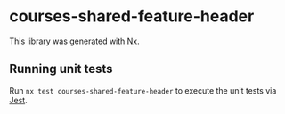 # courses-shared-feature-header

This library was generated with [Nx](https://nx.dev).

## Running unit tests

Run `nx test courses-shared-feature-header` to execute the unit tests via [Jest](https://jestjs.io).
